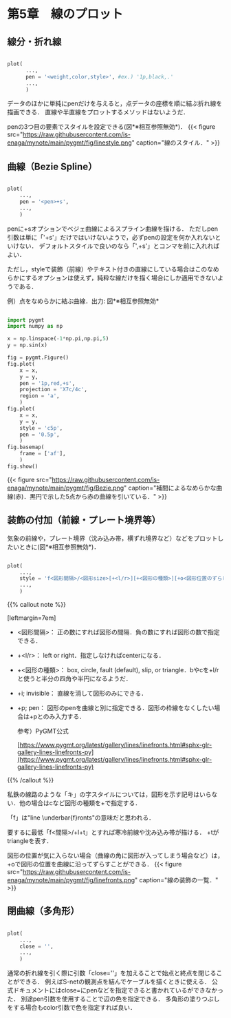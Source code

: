 # 第5章　線のプロット
## 線分・折れ線
```python

plot(
      ..., 
      pen = '<weight,color,style>', #ex.) '1p,black,.'
      ...,
      )
```

データのほかに単純にpenだけを与えると，点データの座標を順に結ぶ折れ線を描画できる．
直線や半直線をプロットするメソッドはないようだ．

penの3つ目の要素でスタイルを設定できる(図*※相互参照無効*)．
{{< figure   src="https://raw.githubusercontent.com/is-enaga/mynote/main/pygmt/fig/linestyle.png" caption="線のスタイル．"  >}}
<!--  ============================================================================= -->
## 曲線（Bezie Spline）
```python

plot(
    ...,
    pen = '<pen>+s',
    ...,
    )
```


penに+sオプションでベジェ曲線によるスプライン曲線を描ける．
ただしpen引数は単に「'+s'」だけではいけないようで，必ずpenの設定を何か入れないといけない．
デフォルトスタイルで良いのなら「',+s'」とコンマを前に入れればよい．

ただし，styleで装飾（前線）やテキスト付きの直線にしている場合はこのなめらかにするオプションは使えず，純粋な線だけを描く場合にしか適用できないようである．

例）点をなめらかに結ぶ曲線．出力: 図*※相互参照無効*
```python

import pygmt
import numpy as np

x = np.linspace(-1*np.pi,np.pi,5)
y = np.sin(x)

fig = pygmt.Figure()
fig.plot(
    x = x,
    y = y,
    pen = '1p,red,+s',
    projection = 'X7c/4c',
    region = 'a',
    )
fig.plot(
    x = x,
    y = y,
    style = 'c5p',
    pen = '0.5p',
    )
fig.basemap(
    frame = ['af'],
    )
fig.show()
```

{{< figure   src="https://raw.githubusercontent.com/is-enaga/mynote/main/pygmt/fig/Bezie.png" caption="補間によるなめらかな曲線(赤)．黒円で示した5点から赤の曲線を引いている．"  >}}
<!--  =============================================================================== -->

<!--  ============================================================================= -->
## 装飾の付加（前線・プレート境界等）
気象の前線や，プレート境界（沈み込み帯，横ずれ境界など）などをプロットしたいときに(図*※相互参照無効*)．
```python

plot(
    ...,
    style = 'f<図形間隔>/<図形size>[+<l/r>][+<図形の種類>][+o<図形位置のずらし距離>]',
    ...,
    )
```

{{% callout note %}}

  
[leftmargin=7em]
- <図形間隔>： 正の数にすれば図形の間隔．負の数にすれば図形の数で指定できる．
- +<l/r>： left or right．指定しなければcenterになる．
- +<図形の種類>： box, circle, fault (default), slip, or triangle．bやcを+l/rと使うと半分の四角や半円になるようだ．
- +i; invisible： 直線を消して図形のみにできる．
- +p; pen： 図形のpenを曲線と別に指定できる．図形の枠線をなくしたい場合は+pとのみ入力する．


  参考）PyGMT公式
  
  [https://www.pygmt.org/latest/gallery/lines/linefronts.html#sphx-glr-gallery-lines-linefronts-py](https://www.pygmt.org/latest/gallery/lines/linefronts.html#sphx-glr-gallery-lines-linefronts-py)

{{% /callout %}}



私鉄の線路のような「キ」の字スタイルについては，図形を示す記号はいらない．他の場合はcなど図形の種類を+で指定する．

「f」は"line \underbar{f}ronts"の意味だと思われる．

要するに最低「f<間隔>/<size>+l+t」とすれば寒冷前線や沈み込み帯が描ける．
+tがtriangleを表す．

図形の位置が気に入らない場合（曲線の角に図形が入ってしまう場合など）は，+oで図形の位置を曲線に沿ってずらすことができる．
{{< figure   src="https://raw.githubusercontent.com/is-enaga/mynote/main/pygmt/fig/linefronts.png" caption="線の装飾の一覧．"  >}}
<!--  ================================================================== -->
## 閉曲線（多角形）
```python

plot(
    ...,
    close = '',
    ...,
    )
```


通常の折れ線を引く際に引数「close=''」を加えることで始点と終点を閉じることができる．
例えばS-netの観測点を結んでケーブルを描くときに使える．
公式ドキュメントにはclose=にpenなどを指定できると書かれているができなかった．
別途pen引数を使用することで辺の色を指定できる．
多角形の塗りつぶしをする場合もcolor引数で色を指定すれば良い．
<!-- ######################################### -->
